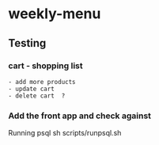 # weekly-menu


## Testing
### cart - shopping list
    - add more products
    - update cart
    - delete cart  ?
    
### Add the front app and check against


Running psql sh scripts/runpsql.sh
    
